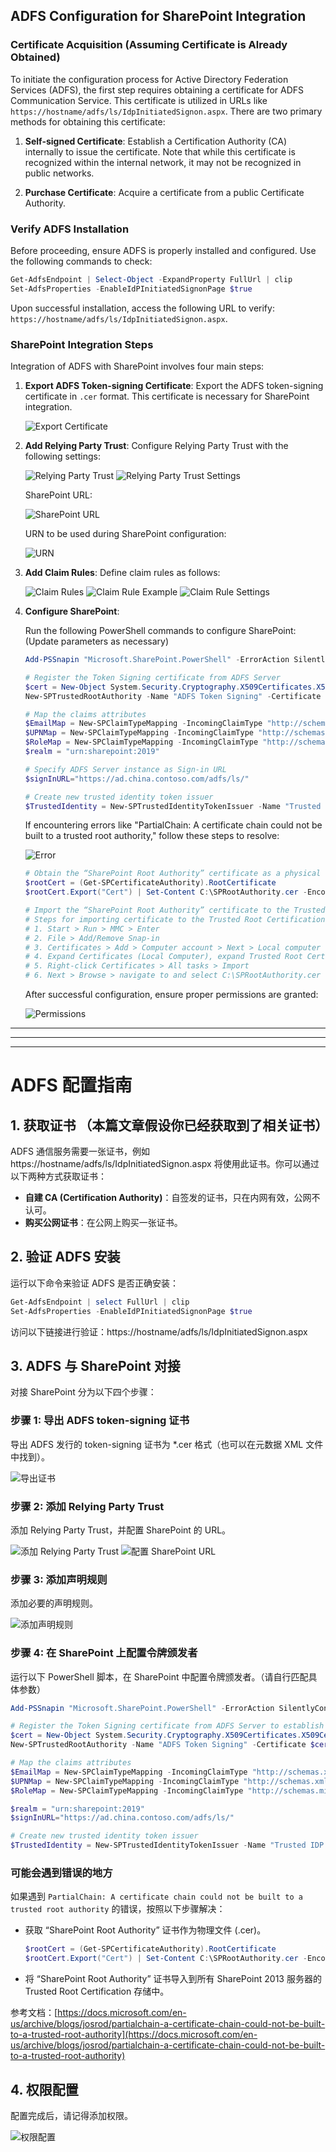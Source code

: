 ## ADFS Configuration for SharePoint Integration

### Certificate Acquisition (Assuming Certificate is Already Obtained)

To initiate the configuration process for Active Directory Federation Services (ADFS), the first step requires obtaining a certificate for ADFS Communication Service. This certificate is utilized in URLs like `https://hostname/adfs/ls/IdpInitiatedSignon.aspx`. There are two primary methods for obtaining this certificate:

1. **Self-signed Certificate**: Establish a Certification Authority (CA) internally to issue the certificate. Note that while this certificate is recognized within the internal network, it may not be recognized in public networks.
   
2. **Purchase Certificate**: Acquire a certificate from a public Certificate Authority.

### Verify ADFS Installation

Before proceeding, ensure ADFS is properly installed and configured. Use the following commands to check:

```powershell
Get-AdfsEndpoint | Select-Object -ExpandProperty FullUrl | clip
Set-AdfsProperties -EnableIdPInitiatedSignonPage $true
```

Upon successful installation, access the following URL to verify: `https://hostname/adfs/ls/IdpInitiatedSignon.aspx`.

### SharePoint Integration Steps

Integration of ADFS with SharePoint involves four main steps:

1. **Export ADFS Token-signing Certificate**: Export the ADFS token-signing certificate in `.cer` format. This certificate is necessary for SharePoint integration.

   ![Export Certificate](image.png)

2. **Add Relying Party Trust**: Configure Relying Party Trust with the following settings:

   ![Relying Party Trust](image-1.png)
   ![Relying Party Trust Settings](image-2.png)
   
   SharePoint URL: 

   ![SharePoint URL](image-3.png)
   
   URN to be used during SharePoint configuration: 
   
   ![URN](image-4.png)

3. **Add Claim Rules**: Define claim rules as follows:

   ![Claim Rules](image-5.png)
   ![Claim Rule Example](image-6.png)
   ![Claim Rule Settings](image-7.png)

4. **Configure SharePoint**:

   Run the following PowerShell commands to configure SharePoint: (Update parameters as necessary)

   ```powershell
   Add-PSSnapin "Microsoft.SharePoint.PowerShell" -ErrorAction SilentlyContinue
   
   # Register the Token Signing certificate from ADFS Server
   $cert = New-Object System.Security.Cryptography.X509Certificates.X509Certificate2("C:\Path\To\ADFS Token Signing.cer") 
   New-SPTrustedRootAuthority -Name "ADFS Token Signing" -Certificate $cert
   
   # Map the claims attributes
   $EmailMap = New-SPClaimTypeMapping -IncomingClaimType "http://schemas.xmlsoap.org/ws/2005/05/identity/claims/emailaddress" -IncomingClaimTypeDisplayName "EmailAddress" -SameAsIncoming
   $UPNMap = New-SPClaimTypeMapping -IncomingClaimType "http://schemas.xmlsoap.org/ws/2005/05/identity/claims/upn" -IncomingClaimTypeDisplayName "UPN" -SameAsIncoming
   $RoleMap = New-SPClaimTypeMapping -IncomingClaimType "http://schemas.microsoft.com/ws/2008/06/identity/claims/role" -IncomingClaimTypeDisplayName "Role" -SameAsIncoming
   $realm = "urn:sharepoint:2019"
   
   # Specify ADFS Server instance as Sign-in URL
   $signInURL="https://ad.china.contoso.com/adfs/ls/"
   
   # Create new trusted identity token issuer
   $TrustedIdentity = New-SPTrustedIdentityTokenIssuer -Name "Trusted IDP (ADFS)" -Description "ADFS Trusted Identity Provider" -realm $realm -ImportTrustCertificate $cert -ClaimsMappings $EmailMap,$upnMap,$RoleMap -SignInUrl $signInURL -IdentifierClaim $UPNMap.InputClaimType
   ```

   If encountering errors like "PartialChain: A certificate chain could not be built to a trusted root authority," follow these steps to resolve:

   ![Error](image-8.png)

   ```powershell
   # Obtain the “SharePoint Root Authority” certificate as a physical (.cer) file
   $rootCert = (Get-SPCertificateAuthority).RootCertificate
   $rootCert.Export("Cert") | Set-Content C:\SPRootAuthority.cer -Encoding byte
   
   # Import the “SharePoint Root Authority” certificate to the Trusted Root Certification store on all SharePoint 2013 servers.
   # Steps for importing certificate to the Trusted Root Certification Authorities:
   # 1. Start > Run > MMC > Enter
   # 2. File > Add/Remove Snap-in
   # 3. Certificates > Add > Computer account > Next > Local computer > Finish > OK
   # 4. Expand Certificates (Local Computer), expand Trusted Root Certification Authorities
   # 5. Right-click Certificates > All tasks > Import
   # 6. Next > Browse > navigate to and select C:\SPRootAuthority.cer > Open > Next > Next > Finish > OK
   ```

   After successful configuration, ensure proper permissions are granted:

   ![Permissions](image-9.png)

-----
-----
-----

# ADFS 配置指南

## 1. 获取证书 （本篇文章假设你已经获取到了相关证书）

ADFS 通信服务需要一张证书，例如 https://hostname/adfs/ls/IdpInitiatedSignon.aspx 将使用此证书。你可以通过以下两种方式获取证书：

- **自建 CA (Certification Authority)**：自签发的证书，只在内网有效，公网不认可。
- **购买公网证书**：在公网上购买一张证书。

## 2. 验证 ADFS 安装

运行以下命令来验证 ADFS 是否正确安装：

```powershell
Get-AdfsEndpoint | select FullUrl | clip 
Set-AdfsProperties -EnableIdPInitiatedSignonPage $true 
```

访问以下链接进行验证：https://hostname/adfs/ls/IdpInitiatedSignon.aspx

## 3. ADFS 与 SharePoint 对接

对接 SharePoint 分为以下四个步骤：

### 步骤 1: 导出 ADFS token-signing 证书

导出 ADFS 发行的 token-signing 证书为 *.cer 格式（也可以在元数据 XML 文件中找到）。

![导出证书](image.png)

### 步骤 2: 添加 Relying Party Trust

添加 Relying Party Trust，并配置 SharePoint 的 URL。

![添加 Relying Party Trust](image-1.png)
![配置 SharePoint URL](image-3.png)

### 步骤 3: 添加声明规则

添加必要的声明规则。

![添加声明规则](image-5.png)

### 步骤 4: 在 SharePoint 上配置令牌颁发者

运行以下 PowerShell 脚本，在 SharePoint 中配置令牌颁发者。（请自行匹配具体参数）

```powershell
Add-PSSnapin "Microsoft.SharePoint.PowerShell" -ErrorAction SilentlyContinue

# Register the Token Signing certificate from ADFS Server to establish Trust between SharePoint and ADFS server
$cert = New-Object System.Security.Cryptography.X509Certificates.X509Certificate2("C:\Users\Chunlong.CHINA\Desktop\ADFS Token Signing.cer") 
New-SPTrustedRootAuthority -Name "ADFS Token Signing" -Certificate $cert

# Map the claims attributes
$EmailMap = New-SPClaimTypeMapping -IncomingClaimType "http://schemas.xmlsoap.org/ws/2005/05/identity/claims/emailaddress" -IncomingClaimTypeDisplayName "EmailAddress" -SameAsIncoming
$UPNMap = New-SPClaimTypeMapping -IncomingClaimType "http://schemas.xmlsoap.org/ws/2005/05/identity/claims/upn" -IncomingClaimTypeDisplayName "UPN" -SameAsIncoming
$RoleMap = New-SPClaimTypeMapping -IncomingClaimType "http://schemas.microsoft.com/ws/2008/06/identity/claims/role" -IncomingClaimTypeDisplayName "Role" -SameAsIncoming

$realm = "urn:sharepoint:2019"
$signInURL="https://ad.china.contoso.com/adfs/ls/"

# Create new trusted identity token issuer
$TrustedIdentity = New-SPTrustedIdentityTokenIssuer -Name "Trusted IDP (ADFS)" -Description "ADFS Trusted Identity Provider" -realm $realm -ImportTrustCertificate $cert -ClaimsMappings $EmailMap,$upnMap,$RoleMap -SignInUrl $signInURL -IdentifierClaim $UPNMap.InputClaimType
```

### 可能会遇到错误的地方

如果遇到 `PartialChain: A certificate chain could not be built to a trusted root authority` 的错误，按照以下步骤解决：

- 获取 “SharePoint Root Authority” 证书作为物理文件 (.cer)。
  ```powershell
  $rootCert = (Get-SPCertificateAuthority).RootCertificate
  $rootCert.Export("Cert") | Set-Content C:\SPRootAuthority.cer -Encoding byte
  ```

- 将 “SharePoint Root Authority” 证书导入到所有 SharePoint 2013 服务器的 Trusted Root Certification 存储中。

参考文档：[https://docs.microsoft.com/en-us/archive/blogs/josrod/partialchain-a-certificate-chain-could-not-be-built-to-a-trusted-root-authority](https://docs.microsoft.com/en-us/archive/blogs/josrod/partialchain-a-certificate-chain-could-not-be-built-to-a-trusted-root-authority)

## 4. 权限配置

配置完成后，请记得添加权限。

![权限配置](image-9.png)